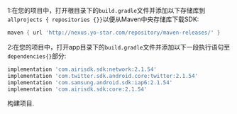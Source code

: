 1:在您的项目中，打开根目录下的```build.gradle```文件并添加以下存储库到 ```allprojects { repositories {}}```以便从Maven中央存储库下载SDK:

```gradle
maven { url 'http://nexus.yo-star.com/repository/maven-releases/' }
```

2:在您的项目中，打开app目录下的```build.gradle```文件并添加以下一段执行语句至 ```dependencies{}```部分:

```gradle
implementation 'com.airisdk.sdk:network:2.1.54'
implementation 'com.twitter.sdk.android.core:twitter:2.1.54'
implementation 'com.samsung.android.sdk:iap6:2.1.54'
implementation 'com.airisdk.sdk:core:2.1.54'
```

构建项目.
